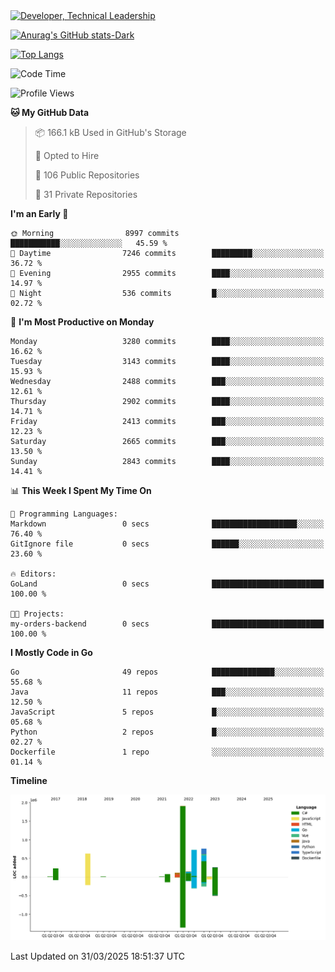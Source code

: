 <div>
  <a href="https://www.linkedin.com/in/arielpineiro/" target="_blank" rel="nofollow noopener noreferrer">
    <img src="https://img.shields.io/badge/-LinkedIn-%230077B5?style=for-the-badge&logo=linkedin&logoColor=white" alt="Developer, Technical Leadership" title="Ariel Piñeiro">
  </a>
</div>

[![Anurag's GitHub stats-Dark](https://github-readme-stats.vercel.app/api?username=arielsrv&show_icons=true&theme=dark#gh-dark-mode-only)](https://github.com/anuraghazra/github-readme-stats#gh-dark-mode-only)

[![Top Langs](https://github-readme-stats.vercel.app/api/top-langs/?username=arielsrv&layout=compact&langs_count=10&theme=dark#gh-dark-mode-only)](https://github.com/anuraghazra/github-readme-stats&theme=dark#gh-dark-mode-only)

<!--START_SECTION:waka-->
![Code Time](http://img.shields.io/badge/Code%20Time-1%2C173%20hrs%2025%20mins-blue)

![Profile Views](http://img.shields.io/badge/Profile%20Views-0-blue)

**🐱 My GitHub Data** 

> 📦 166.1 kB Used in GitHub's Storage 
 > 
> 💼 Opted to Hire
 > 
> 📜 106 Public Repositories 
 > 
> 🔑 31 Private Repositories 
 > 
**I'm an Early 🐤** 

```text
🌞 Morning                8997 commits        ███████████░░░░░░░░░░░░░░   45.59 % 
🌆 Daytime                7246 commits        █████████░░░░░░░░░░░░░░░░   36.72 % 
🌃 Evening                2955 commits        ████░░░░░░░░░░░░░░░░░░░░░   14.97 % 
🌙 Night                  536 commits         █░░░░░░░░░░░░░░░░░░░░░░░░   02.72 % 
```
📅 **I'm Most Productive on Monday** 

```text
Monday                   3280 commits        ████░░░░░░░░░░░░░░░░░░░░░   16.62 % 
Tuesday                  3143 commits        ████░░░░░░░░░░░░░░░░░░░░░   15.93 % 
Wednesday                2488 commits        ███░░░░░░░░░░░░░░░░░░░░░░   12.61 % 
Thursday                 2902 commits        ████░░░░░░░░░░░░░░░░░░░░░   14.71 % 
Friday                   2413 commits        ███░░░░░░░░░░░░░░░░░░░░░░   12.23 % 
Saturday                 2665 commits        ███░░░░░░░░░░░░░░░░░░░░░░   13.50 % 
Sunday                   2843 commits        ████░░░░░░░░░░░░░░░░░░░░░   14.41 % 
```


📊 **This Week I Spent My Time On** 

```text
💬 Programming Languages: 
Markdown                 0 secs              ███████████████████░░░░░░   76.40 % 
GitIgnore file           0 secs              ██████░░░░░░░░░░░░░░░░░░░   23.60 % 

🔥 Editors: 
GoLand                   0 secs              █████████████████████████   100.00 % 

🐱‍💻 Projects: 
my-orders-backend        0 secs              █████████████████████████   100.00 % 
```

**I Mostly Code in Go** 

```text
Go                       49 repos            ██████████████░░░░░░░░░░░   55.68 % 
Java                     11 repos            ███░░░░░░░░░░░░░░░░░░░░░░   12.50 % 
JavaScript               5 repos             █░░░░░░░░░░░░░░░░░░░░░░░░   05.68 % 
Python                   2 repos             █░░░░░░░░░░░░░░░░░░░░░░░░   02.27 % 
Dockerfile               1 repo              ░░░░░░░░░░░░░░░░░░░░░░░░░   01.14 % 
```



**Timeline**

![Lines of Code chart](https://raw.githubusercontent.com/arielsrv/arielsrv/main/assets/bar_graph.png)


 Last Updated on 31/03/2025 18:51:37 UTC
<!--END_SECTION:waka-->
